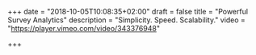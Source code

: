 +++
date = "2018-10-05T10:08:35+02:00"
draft = false
title = "Powerful Survey Analytics"
description = "Simplicity. Speed. Scalability."
video = "https://player.vimeo.com/video/343376948"

+++
